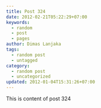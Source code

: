 ```yaml
---
title: Post 324
date: 2012-02-21T05:22:29+07:00
keywords:
  - random
  - post
  - pages
author: Dimas Lanjaka
tags:
  - random post
  - untagged
category:
  - random post
  - uncategorized
updated: 2012-01-04T15:31:26+07:00
---
```

This is content of post 324